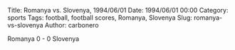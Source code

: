 Title: Romanya vs. Slovenya, 1994/06/01
Date: 1994/06/01 00:00
Category: sports
Tags: football, football scores, Romanya, Slovenya
Slug: romanya-vs-slovenya
Author: carbonero


Romanya 0 - 0 Slovenya
